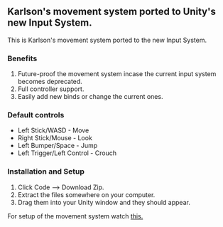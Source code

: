 ## Karlson's movement system ported to Unity's new Input System.

This is Karlson's movement system ported to the new Input System.

### Benefits
1. Future-proof the movement system incase the current input system becomes deprecated.
2. Full controller support.
3. Easily add new binds or change the current ones.

### Default controls
- Left Stick/WASD - Move
- Right Stick/Mouse - Look
- Left Bumper/Space - Jump
- Left Trigger/Left Control - Crouch

### Installation and Setup
1. Click Code --> Download Zip.
2. Extract the files somewhere on your computer.
3. Drag them into your Unity window and they should appear.

For setup of the movement system watch [this.](https://youtu.be/XAC8U9-dTZU)
